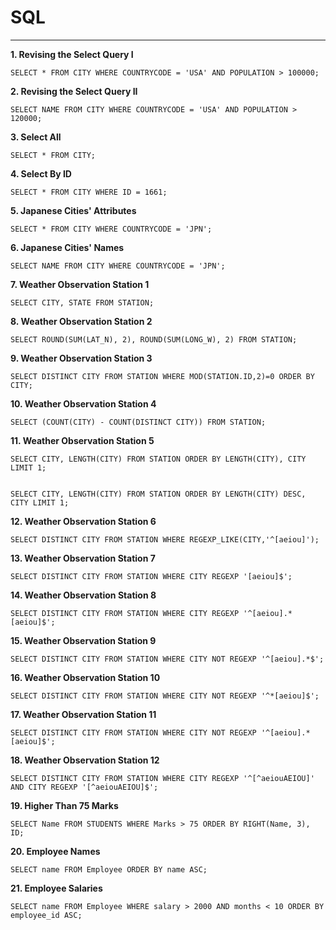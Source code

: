 # SQL
----

**1. Revising the Select Query I**

```
SELECT * FROM CITY WHERE COUNTRYCODE = 'USA' AND POPULATION > 100000;
```

**2. Revising the Select Query II**

```
SELECT NAME FROM CITY WHERE COUNTRYCODE = 'USA' AND POPULATION > 120000;
```

**3. Select All**

```
SELECT * FROM CITY;
```

**4. Select By ID**

```
SELECT * FROM CITY WHERE ID = 1661;
```

**5. Japanese Cities' Attributes**

```
SELECT * FROM CITY WHERE COUNTRYCODE = 'JPN';
```

**6. Japanese Cities' Names**

```
SELECT NAME FROM CITY WHERE COUNTRYCODE = 'JPN';
```

**7. Weather Observation Station 1**

```
SELECT CITY, STATE FROM STATION;
```

**8. Weather Observation Station 2**
```
SELECT ROUND(SUM(LAT_N), 2), ROUND(SUM(LONG_W), 2) FROM STATION;
```


**9. Weather Observation Station 3**

```
SELECT DISTINCT CITY FROM STATION WHERE MOD(STATION.ID,2)=0 ORDER BY CITY;
```

**10. Weather Observation Station 4**

```
SELECT (COUNT(CITY) - COUNT(DISTINCT CITY)) FROM STATION;
```

**11. Weather Observation Station 5**
```
SELECT CITY, LENGTH(CITY) FROM STATION ORDER BY LENGTH(CITY), CITY LIMIT 1;


SELECT CITY, LENGTH(CITY) FROM STATION ORDER BY LENGTH(CITY) DESC, CITY LIMIT 1;
```

**12. Weather Observation Station 6**
```
SELECT DISTINCT CITY FROM STATION WHERE REGEXP_LIKE(CITY,'^[aeiou]');
```

**13. Weather Observation Station 7**
```
SELECT DISTINCT CITY FROM STATION WHERE CITY REGEXP '[aeiou]$';
```

**14. Weather Observation Station 8**
```
SELECT DISTINCT CITY FROM STATION WHERE CITY REGEXP '^[aeiou].*[aeiou]$';
```

**15. Weather Observation Station 9**
```
SELECT DISTINCT CITY FROM STATION WHERE CITY NOT REGEXP '^[aeiou].*$';
```

**16. Weather Observation Station 10**
```
SELECT DISTINCT CITY FROM STATION WHERE CITY NOT REGEXP '^*[aeiou]$';
```

**17. Weather Observation Station 11**
```
SELECT DISTINCT CITY FROM STATION WHERE CITY NOT REGEXP '^[aeiou].*[aeiou]$';
```

**18. Weather Observation Station 12**
```
SELECT DISTINCT CITY FROM STATION WHERE CITY REGEXP '^[^aeiouAEIOU]' AND CITY REGEXP '[^aeiouAEIOU]$';
```

**19. Higher Than 75 Marks**
```
SELECT Name FROM STUDENTS WHERE Marks > 75 ORDER BY RIGHT(Name, 3), ID;
```

**20. Employee Names**
```
SELECT name FROM Employee ORDER BY name ASC;
```

**21. Employee Salaries**
```
SELECT name FROM Employee WHERE salary > 2000 AND months < 10 ORDER BY employee_id ASC;
```


